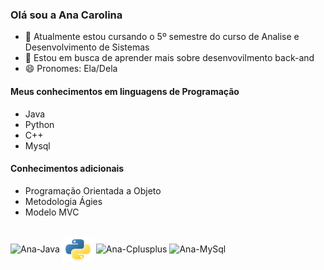 ### Olá sou a Ana Carolina

- 🌱 Atualmente estou cursando o 5º semestre do curso de Analise e Desenvolvimento de Sistemas
- 👯 Estou em busca de aprender mais sobre desenvovilmento back-and
- 😄 Pronomes: Ela/Dela

#### Meus conhecimentos em linguagens de Programação
- Java
- Python
- C++
- Mysql

#### Conhecimentos adicionais
- Programação Orientada a Objeto
- Metodologia Ágies
- Modelo MVC

<div style="display: inline_block"><br>
  <img align="center" alt="Ana-Java" height="40" width="50" src="https://cdn.jsdelivr.net/gh/devicons/devicon@latest/icons/java/java-original-wordmark.svg">
  <img align="center" alt="Ana-Python" height="40" width="50" src="https://raw.githubusercontent.com/devicons/devicon/master/icons/python/python-original.svg">
  <img align="center" alt="Ana-Cplusplus" height="40" width="50" src="https://cdn.jsdelivr.net/gh/devicons/devicon@latest/icons/cplusplus/cplusplus-original.svg"> 
  <img align="center" alt="Ana-MySql" height="40" width="50" src="https://cdn.jsdelivr.net/gh/devicons/devicon@latest/icons/mysql/mysql-plain-wordmark.svg">
</div>
